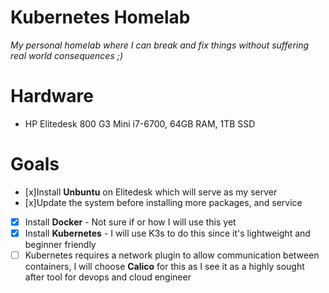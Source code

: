 # Kubernetes Homelab

*My personal homelab where I can break and fix things without suffering real world consequences ;)*

# Hardware
- HP Elitedesk 800 G3 Mini i7-6700, 64GB RAM, 1TB SSD

# Goals
- [x]Install **Unbuntu** on Elitedesk which will serve as my server
- [x]Update the system before installing more packages, and service
- [x] Install **Docker** - Not sure if or how I will use this yet
- [x] Install **Kubernetes** - I will use K3s to do this since it's lightweight and beginner friendly
- [ ] Kubernetes requires a network plugin to allow communication between containers, I will choose **Calico** for this as I see it as a highly sought after tool for devops and cloud engineer
